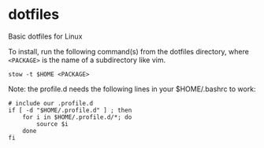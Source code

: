 # dotfiles
Basic dotfiles for Linux

To install, run the following command(s) from the dotfiles directory, where `<PACKAGE>` is the name of a subdirectory like vim.

```
stow -t $HOME <PACKAGE>
```

Note: the profile.d needs the following lines in your $HOME/.bashrc to work:
```
# include our .profile.d
if [ -d "$HOME/.profile.d" ] ; then
    for i in $HOME/.profile.d/*; do
        source $i
    done
fi
```
